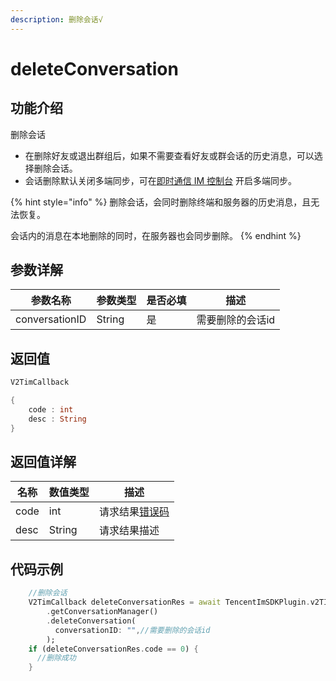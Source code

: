 ```yaml
---
description: 删除会话√
---
```


# deleteConversation

## 功能介绍

删除会话

* 在删除好友或退出群组后，如果不需要查看好友或群会话的历史消息，可以选择删除会话。
* 会话删除默认关闭多端同步，可在[即时通信 IM 控制台](https://console.cloud.tencent.com/im-detail/login-message) 开启多端同步。

{% hint style="info" %}
删除会话，会同时删除终端和服务器的历史消息，且无法恢复。

会话内的消息在本地删除的同时，在服务器也会同步删除。
{% endhint %}

## 参数详解

| 参数名称           | 参数类型   | 是否必填 | 描述        |
| -------------- | ------ | ---- | --------- |
| conversationID | String | 是    | 需要删除的会话id |

## 返回值

```dart
V2TimCallback

{
    code : int
    desc : String
}
```

## 返回值详解

| 名称   | 数值类型   | 描述                                                             |
| ---- | ------ | -------------------------------------------------------------- |
| code | int    | 请求结果[错误码](https://cloud.tencent.com/document/product/269/1671) |
| desc | String | 请求结果描述                                                         |

## 代码示例  &#x20;

```dart
    //删除会话
    V2TimCallback deleteConversationRes = await TencentImSDKPlugin.v2TIMManager
        .getConversationManager()
        .deleteConversation(
          conversationID: "",//需要删除的会话id
        );
    if (deleteConversationRes.code == 0) {
      //删除成功
    }
```
